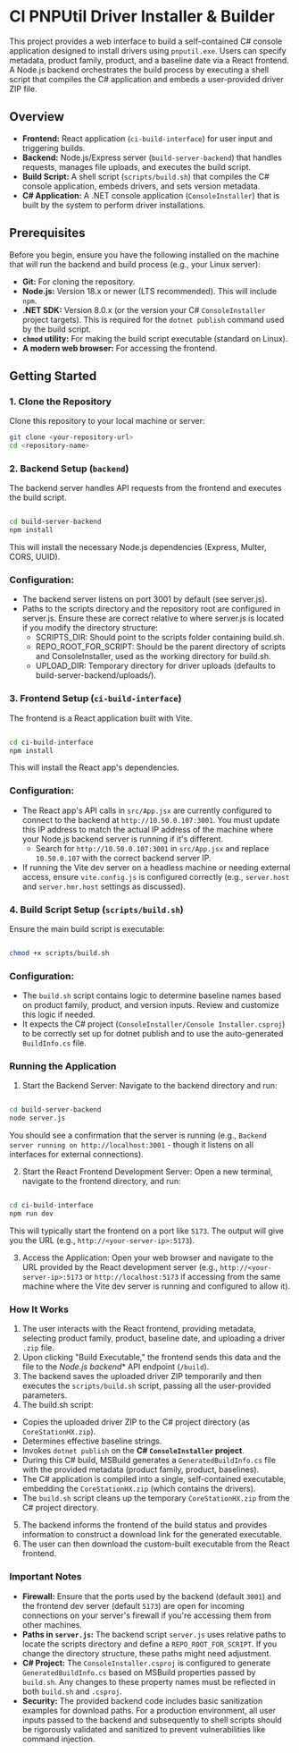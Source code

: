 # CI PNPUtil Driver Installer & Builder

This project provides a web interface to build a self-contained C# console application designed to install drivers using `pnputil.exe`. Users can specify metadata, product family, product, and a baseline date via a React frontend. A Node.js backend orchestrates the build process by executing a shell script that compiles the C# application and embeds a user-provided driver ZIP file.

## Overview

* **Frontend:** React application (`ci-build-interface`) for user input and triggering builds.
* **Backend:** Node.js/Express server (`build-server-backend`) that handles requests, manages file uploads, and executes the build script.
* **Build Script:** A shell script (`scripts/build.sh`) that compiles the C# console application, embeds drivers, and sets version metadata.
* **C# Application:** A .NET console application (`ConsoleInstaller`) that is built by the system to perform driver installations.

## Prerequisites

Before you begin, ensure you have the following installed on the machine that will run the backend and build process (e.g., your Linux server):

* **Git:** For cloning the repository.
* **Node.js:** Version 18.x or newer (LTS recommended). This will include `npm`.
* **.NET SDK:** Version 8.0.x (or the version your C# `ConsoleInstaller` project targets). This is required for the `dotnet publish` command used by the build script.
* **`chmod` utility:** For making the build script executable (standard on Linux).
* **A modern web browser:** For accessing the frontend.

## Getting Started

### 1. Clone the Repository

  Clone this repository to your local machine or server:
  ```bash
git clone <your-repository-url>
cd <repository-name>
  ```
### 2. Backend Setup (`backend`)
  The backend server handles API requests from the frontend and executes the build script.

  ```bash

cd build-server-backend
npm install
  ```
  This will install the necessary Node.js dependencies (Express, Multer, CORS, UUID).

### Configuration:

* The backend server listens on port 3001 by default (see server.js).
* Paths to the scripts directory and the repository root are configured in server.js. Ensure these are correct relative to where server.js is located if you modify the directory structure:
  * SCRIPTS_DIR: Should point to the scripts folder containing build.sh.
  * REPO_ROOT_FOR_SCRIPT: Should be the parent directory of scripts and ConsoleInstaller, used as the working directory for build.sh.
  * UPLOAD_DIR: Temporary directory for driver uploads (defaults to build-server-backend/uploads/).
### 3. Frontend Setup (`ci-build-interface`)
  The frontend is a React application built with Vite.

  ```Bash

cd ci-build-interface
npm install
```
  This will install the React app's dependencies.

### Configuration:

* The React app's API calls in `src/App.jsx` are currently configured to connect to the backend at `http://10.50.0.107:3001`. You must update this IP address to match the actual IP address of the machine where your Node.js backend server is running if it's different.
  * Search for `http://10.50.0.107:3001` in `src/App.jsx` and replace `10.50.0.107` with the correct backend server IP.
* If running the Vite dev server on a headless machine or needing external access, ensure `vite.config.js` is configured correctly (e.g., `server.host` and `server.hmr.host` settings as discussed).
### 4. Build Script Setup (`scripts/build.sh`)
  Ensure the main build script is executable:

  ```Bash

chmod +x scripts/build.sh
```
### Configuration:

* The `build.sh` script contains logic to determine baseline names based on product family, product, and version inputs. Review and customize this logic if needed.
* It expects the C# project (`ConsoleInstaller/Console Installer.csproj`) to be correctly set up for dotnet publish and to use the auto-generated `BuildInfo.cs` file.
### Running the Application
1. Start the Backend Server:
  Navigate to the backend directory and run:

  ```Bash

cd build-server-backend
node server.js
```
   You should see a confirmation that the server is running (e.g., `Backend server running on http://localhost:3001` - though it listens on all interfaces for external connections).

2. Start the React Frontend Development Server:
  Open a new terminal, navigate to the frontend directory, and run:

  ```Bash

cd ci-build-interface
npm run dev
```
   This will typically start the frontend on a port like `5173`. The output will give you the URL (e.g., `http://<your-server-ip>:5173`).

3. Access the Application:
  Open your web browser and navigate to the URL provided by the React development server (e.g., `http://<your-server-ip>:5173` or `http://localhost:5173` if accessing from the same machine where the Vite dev server is running and configured to allow it).

### How It Works
1. The user interacts with the React frontend, providing metadata, selecting product family, product, baseline date, and uploading a driver `.zip` file.
2. Upon clicking "Build Executable," the frontend sends this data and the file to the *Node.js backend** API endpoint (`/build`).
3. The backend saves the uploaded driver ZIP temporarily and then executes the `scripts/build.sh` script, passing all the user-provided parameters.
4. The build.sh script:
  * Copies the uploaded driver ZIP to the C# project directory (as `CoreStationHX.zip`).
  * Determines effective baseline strings.
  * Invokes `dotnet publish` on the **C# `ConsoleInstaller` project**.
  * During this C# build, MSBuild generates a `GeneratedBuildInfo.cs` file with the provided metadata (product family, product, baselines).
  * The C# application is compiled into a single, self-contained executable, embedding the `CoreStationHX.zip` (which contains the drivers).
  * The `build.sh` script cleans up the temporary `CoreStationHX.zip` from the C# project directory.
5. The backend informs the frontend of the build status and provides information to construct a download link for the generated executable.
6. The user can then download the custom-built executable from the React frontend.
### Important Notes
* **Firewall:** Ensure that the ports used by the backend (default `3001`) and the frontend dev server (default `5173`) are open for incoming connections on your server's firewall if you're accessing them from other machines.
* **Paths in `server.js`:** The backend script `server.js` uses relative paths to locate the scripts directory and define a `REPO_ROOT_FOR_SCRIPT`. If you change the directory structure, these paths might need adjustment.
* **C# Project:** The `ConsoleInstaller.csproj` is configured to generate `GeneratedBuildInfo.cs` based on MSBuild properties passed by `build.sh`. Any changes to these property names must be reflected in both `build.sh` and `.csproj`.
* **Security:** The provided backend code includes basic sanitization examples for download paths. For a production environment, all user inputs passed to the backend and subsequently to shell scripts should be rigorously validated and sanitized to prevent vulnerabilities like command injection.
